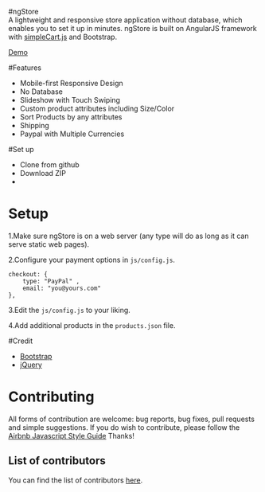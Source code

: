 #ngStore							  
A lightweight and responsive store application without database, which enables you to set it up in minutes. ngStore is built on AngularJS framework with <a href ="http://simplecartjs.org/" target="_blank">simpleCart.js</a> and Bootstrap.

<a href="http://wsjwong.github.io/ngStore/" target="_blank">Demo</a>

#Features
* Mobile-first Responsive Design
* No Database
* Slideshow with Touch Swiping
* Custom product attributes including Size/Color
* Sort Products by any attributes
* Shipping
* Paypal with Multiple Currencies

#Set up
* Clone from github
* Download ZIP
* 
# Setup

1.Make sure ngStore is on a web server (any type will do as long as it can serve static web pages).

2.Configure your payment options in `js/config.js`.

```
checkout: {
	type: "PayPal" ,
	email: "you@yours.com"
},
```

3.Edit the `js/config.js` to your liking.

4.Add additional products in the `products.json` file.

#Credit
* <a href="http://getbootstrap.com/" target="_blank">Bootstrap</a>
* <a href="https://jquery.com/" target="_blank">jQuery</a>

# Contributing

All forms of contribution are welcome: bug reports, bug fixes, pull requests and simple suggestions.
If you do wish to contribute, please follow the [Airbnb Javascript Style Guide](https://github.com/airbnb/javascript) Thanks!

## List of contributors

You can find the list of contributors [here](https://github.com/cdmedia/simplestore/graphs/contributors).
